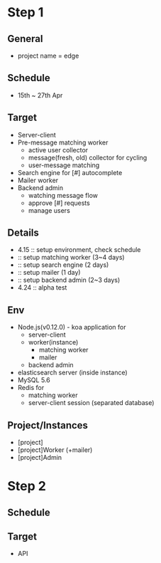 # Step 1
## General
* project name = edge
## Schedule
* 15th ~ 27th Apr

## Target
* Server-client
* Pre-message matching worker
  * active user collector
  * message(fresh, old) collector for cycling
  * user-message matching
* Search engine for [#] autocomplete
* Mailer worker
* Backend admin
  * watching message flow
  * approve [#] requests
  * manage users

## Details
* 4.15 :: setup environment, check schedule
* :: setup matching worker (3~4 days) 
* :: setup search engine (2 days)
* :: setup mailer (1 day)
* :: setup backend admin (2~3 days)
* 4.24 :: alpha test

## Env
* Node.js(v0.12.0) - koa application for
  * server-client
  * worker(instance)
    * matching worker
    * mailer
  * backend admin
* elasticsearch server (inside instance)
* MySQL 5.6
* Redis for
  * matching worker
  * server-client session (separated database)

## Project/Instances
* [project]
* [project]Worker (+mailer)
* [project]Admin

# Step 2
## Schedule
## Target
* API
